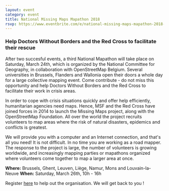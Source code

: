 ```yaml
---
layout: event
category: event
title: National Missing Maps Mapathon 2018
rsvp: https://www.eventbrite.com/e/national-missing-maps-mapathon-2018-tickets-43284758879
---
```


### Help Doctors Without Borders and the Red Cross to facilitate their rescue

After two succesful events, a third National Mapathon will take place on Saturday, March 24th, which is organized by the National Committee for Geography, in collaboration with OpenStreetMap Belgium. Several universities in Brussels, Flanders and Wallonia open their doors a whole day for a large collective mapping event. Come contribute - do not miss this opportunity and help Doctors Without Borders and the Red Cross to facilitate their work in crisis areas.

In order to cope with crisis situations quickly and offer help efficiently, humanitarian agencies need maps. Hence, MSF and the Red Cross have joined forces in 2014 to launch the Missing Maps project, along with the OpenStreetMap Foundation. All over the world the project recruits volunteers to map areas where the risk of natural disasters, epidemics and conflicts is greatest.

We will provide you with a computer and an Internet connection, and that's all you need! It is not difficult. In no time you are working as a road mapper. The response to the project is large, the number of volunteers is growing worldwide, and increasingly mapping parties or mapathons organized where volunteers come together to map a larger area at once.

**Where:** Brussels, Ghent, Leuven, Liège, Namur, Mons and Louvain-la-Neuve
**When:** Saturday, March 26th, 10h - 16h

Register [here](https://www.meetup.com/OpenStreetMap-Belgium/events/247922954/) to help out the organisation. We will get back to you !
